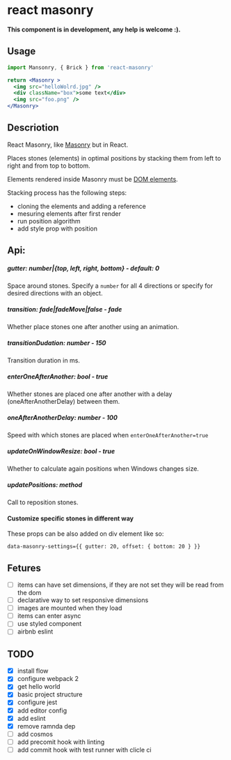 # react masonry

**This component is in development, any help is welcome :).**

## Usage

```jsx
import Mansonry, { Brick } from 'react-masonry'

return <Masonry >
  <img src="helloWolrd.jpg" />
  <div className="box">some text</div>
  <img src="foo.png" />
</Masonry>
```


## Descriotion

React Masonry, like [Masonry](https://github.com/desandro/masonry) but in React.

Places stones (elements) in optimal positions by stacking them from left to right and from top to bottom.

Elements rendered inside Masonry must be [DOM elements](https://facebook.github.io/react/blog/2015/12/18/react-components-elements-and-instances.html#dom-elements).

Stacking process has the following steps:
- cloning the elements and adding a reference
- mesuring elements after first render
- run position algorithm
- add style prop with position


## Api:

##### gutter: number|{top, left, right, bottom} - default: 0

Space around stones. Specify a `number` for all 4 directions or specify for desired directions with an object.

##### transition: fade|fadeMove|false - fade

Whether place stones one after another using an animation.

##### transitionDudation: number - 150

Transition duration in ms.

##### enterOneAfterAnother: bool - true

Whether stones are placed one after another with a delay (oneAfterAnotherDelay) between them.

##### oneAfterAnotherDelay: number - 100

Speed with which stones are placed when `enterOneAfterAnother=true`

##### updateOnWindowResize: bool - true

Whether to calculate again positions when Windows changes size.

##### updatePositions: method

Call to reposition stones.

#### Customize specific stones in different way

These props can be also added on div element like so:

`data-masonry-settings={{ gutter: 20, offset: { bottom: 20 } }}`



## Fetures

- [ ] items can have set dimensions, if they are not set they will be read from the dom
- [ ] declarative way to set responsive dimensions
- [ ] images are mounted when they load
- [ ] items can enter async
- [ ] use styled component
- [ ] airbnb eslint

## TODO
- [x] install flow
- [x] configure webpack 2
- [x] get hello world
- [x] basic project structure
- [x] configure jest
- [x] add editor config
- [x] add eslint
- [x] remove ramnda dep
- [ ] add cosmos
- [ ] add precomit hook with linting
- [ ] add commit hook with test runner with clicle ci
